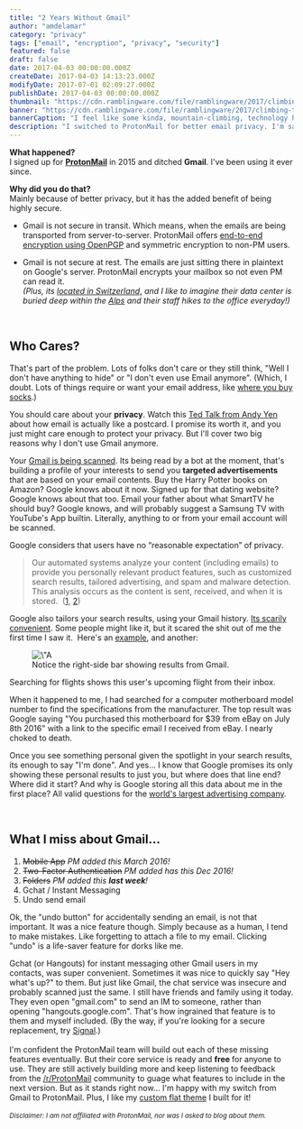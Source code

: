 ```yaml
---
title: "2 Years Without Gmail"
author: "amdelamar"
category: "privacy"
tags: ["email", "encryption", "privacy", "security"]
featured: false
draft: false
date: 2017-04-03 00:00:00.000Z
createDate: 2017-04-03 14:13:23.000Z
modifyDate: 2017-07-01 02:09:27.000Z
publishDate: 2017-04-03 00:00:00.000Z
thumbnail: "https://cdn.ramblingware.com/file/ramblingware/2017/climbing-to-the-top-640.jpg"
banner: "https://cdn.ramblingware.com/file/ramblingware/2017/climbing-to-the-top-1240.jpg"
bannerCaption: "I feel like some kinda, mountain-climbing, technology hermit. (Photo Credit: Felix Brönnimann)"
description: "I switched to ProtonMail for better email privacy. I'm satisfied with my choice but its not without some drawbacks."
---
```


<p><strong>What happened?</strong><br />I signed up for <a href=\"https://protonmail.com\"><strong>ProtonMail</strong></a> in 2015 and ditched <strong>Gmail</strong>. I&#39;ve been using it ever since.</p><p><strong>Why did you do that?</strong><br />Mainly because of better privacy, but it has the added benefit of being highly secure.</p><ul><li><p>Gmail is not secure in transit. Which means, when the emails are being transported from server-to-server. ProtonMail offers <a href=\"https://protonmail.com/security-details\">end-to-end encryption using OpenPGP</a> and symmetric encryption to non-PM users.</p></li><li><p>Gmail is not secure at rest. The emails are just sitting there in plaintext on Google&#39;s server. ProtonMail encrypts your mailbox so not even PM can read it.<br /><em>(Plus, its <a href=\"https://protonmail.com/security-details\">located in Switzerland,</a> and I like to imagine their data center is buried deep within the <a href=\"https://en.wikipedia.org/wiki/Alps\">Alps</a> and their staff hikes to the office everyday!)</em></p></li></ul><p>&nbsp;</p><h2>Who Cares?</h2><p>That&#39;s part of the problem. Lots of folks don&#39;t care or they still think, &quot;Well I don&#39;t have anything to hide&quot; or &quot;I don&#39;t even use Email anymore&quot;. (Which, I doubt. Lots of things require or want your email address, like <a href=\"http://www.thisismoney.co.uk/money/news/article-3962548/Why-shops-really-begging-email-address-claim-s-send-receipt-actually-just-want-sell-more.html\">where you buy socks</a>.)</p><p>You should care about your <strong>privacy</strong>. Watch this <a href=\"https://www.ted.com/talks/andy_yen_think_your_email_s_private_think_again\">Ted Talk from Andy Yen</a> about how email is actually like a postcard. I promise its worth it, and you just might care enough to protect your privacy. But I&#39;ll cover two big reasons why I don&#39;t use Gmail anymore.</p><p>Your <a href=\"http://www.theguardian.com/technology/2014/apr/15/gmail-scans-all-emails-new-google-terms-clarify\">Gmail is being scanned</a>. Its being read by a bot at the moment, that&#39;s building a profile of your interests to send you <strong>targeted advertisements</strong> that are based on your email contents. Buy the Harry Potter books on Amazon? Google knows about it now. Signed up for that dating website? Google knows about that too. Email your father about what SmartTV he should buy? Google knows, and will probably suggest a Samsung TV with YouTube&#39;s App builtin. Literally, anything to or from your email account will be scanned.</p><p>Google considers that users have no &ldquo;reasonable expectation&rdquo; of privacy.</p><blockquote><p>Our automated systems analyze your content (including emails) to provide you personally relevant product features, such as customized search results, tailored advertising, and spam and malware detection. This analysis occurs as the content is sent, received, and when it is stored.&nbsp; (<a href=\"https://finance.yahoo.com/news/google-warns-scanning-email-002045067.html\">1</a>, <a href=\"https://www.theguardian.com/technology/2014/apr/15/gmail-scans-all-emails-new-google-terms-clarify\">2</a>)</p></blockquote><p>Google also tailors your search results, using your Gmail history. <a href=\"http://www.pcworld.com/article/260600/google_tries_showing_gmail_emails_in_search_results.html\">Its scarily convenient</a>. Some people might like it, but it scared the shit out of me the first time I saw it.&nbsp; Here&#39;s an <a href=\"http://searchengineland.com/google-integrates-gmails-new-inbox-feature-search-results-206721\">example</a>, and another:</p><div style=\"text-align:center\"><figure class=\"image\" style=\"display:inline-block\"><img alt=\"A google search result showing emails from the user's account.\" height=\"446\" src=\"https://cdn.ramblingware.com/file/ramblingware/2017/google-flight-results.jpg\" width=\"680\" /><figcaption>Notice the right-side bar showing results from Gmail.</figcaption></figure></div><p>Searching for flights shows this user&#39;s upcoming flight from their inbox.</p><p>When it happened to me, I had searched for a computer motherboard model number to find the specifications from the manufacturer. The top result was Google saying &quot;You purchased this motherboard for $39 from eBay on July 8th 2016&quot; with a link to the specific email I received from eBay. I nearly choked to death.</p><p>Once you see something personal given the spotlight in your search results, its enough to say &quot;I&#39;m done&quot;. And yes... I know that Google promises its only showing these personal results to just you, but where does that line end? Where did it start? And why is Google storing all this data about me in the first place? All valid questions for the <a href=\"http://www.businessinsider.com/wpp-says-google-is-its-biggest-media-partner-2015-3\">world&#39;s largest advertising company</a>.</p><p>&nbsp;</p><h2>What I miss about Gmail...</h2><ol><li><s>Mobile App</s> <em>PM added this March 2016!</em></li><li><s>Two-Factor Authentication</s> <em>PM added has this Dec 2016!</em></li><li><s>Folders</s> <em>PM added this <strong>last week</strong>!</em></li><li>Gchat / Instant Messaging</li><li>Undo send email</li></ol><p>Ok, the &quot;undo button&quot; for accidentally sending an email, is not that important. It was a nice feature though. Simply because as a human, I tend to make mistakes. Like forgetting to attach a file to my email. Clicking &quot;undo&quot; is a life-saver feature for dorks like me.</p><p>Gchat (or Hangouts) for instant messaging other Gmail users in my contacts, was super convenient. Sometimes it was nice to quickly say &quot;Hey what&#39;s up?&quot; to them. But just like Gmail, the chat service was insecure and probably scanned just the same. I still have friends and family using it today. They even open &quot;gmail.com&quot; to send an IM to someone, rather than opening &quot;hangouts.google.com&quot;. That&#39;s how ingrained that feature is to them and myself included. (By the way, if you&#39;re looking for a secure replacement, try <a href=\"https://whispersystems.org/\">Signal</a>.)<br /><br />I&#39;m confident the ProtonMail team will build out each of these missing features eventually. But their core service is ready and <strong>free </strong>for anyone to use. They are still actively building more and keep listening to feedback from the <a href=\"https://www.reddit.com/r/ProtonMail/\">/r/ProtonMail</a> community to guage what features to include in the next version. But as it stands right now... I&#39;m happy with my switch from Gmail to ProtonMail. Plus, I like my <a href=\"https://amdelamar.github.io/pm-theme/\">custom flat theme</a> I built for it!<br /><br /><small><em>Disclaimer: I am not affiliated with ProtonMail, nor was I asked to blog about them.</em></small></p>
